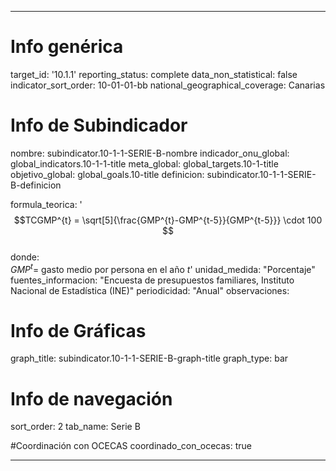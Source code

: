 ---

# Info genérica
target_id: '10.1.1'
reporting_status: complete
data_non_statistical: false
indicator_sort_order: 10-01-01-bb
national_geographical_coverage: Canarias

# Info de Subindicador
nombre: subindicator.10-1-1-SERIE-B-nombre
indicador_onu_global: global_indicators.10-1-1-title
meta_global: global_targets.10-1-title
objetivo_global: global_goals.10-title
definicion: subindicator.10-1-1-SERIE-B-definicion

formula_teorica: '$$TCGMP^{t} = \sqrt[5]{\frac{GMP^{t}-GMP^{t-5}}{GMP^{t-5}}} \cdot 100 $$<br>
donde: <br>
$GMP^{t} =$ gasto medio por persona en el año $t$'
unidad_medida: "Porcentaje"
fuentes_informacion: "Encuesta de presupuestos familiares, Instituto Nacional de Estadística (INE)"
periodicidad: "Anual"
observaciones: 

# Info de Gráficas
graph_title: subindicator.10-1-1-SERIE-B-graph-title
graph_type: bar

# Info de navegación
sort_order: 2
tab_name: Serie B

#Coordinación con OCECAS
coordinado_con_ocecas: true

---